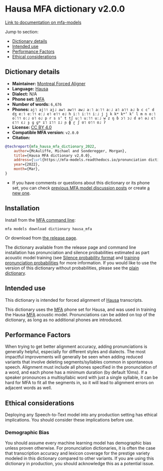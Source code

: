 
# Hausa MFA dictionary v2.0.0

[Link to documentation on mfa-models](https://mfa-models.readthedocs.io/en/main/dictionary/hausa_mfa.html)

Jump to section:

- [Dictionary details](#dictionary-details)
- [Intended use](#intended-use)
- [Performance Factors](#performance-factors)
- [Ethical considerations](#ethical-considerations)

## Dictionary details

- **Maintainer:** [Montreal Forced Aligner](https://montreal-forced-aligner.readthedocs.io/)
- **Language:** [Hausa](https://en.wikipedia.org/wiki/Hausa_language)
- **Dialect:** N/A
- **Phone set:** [MFA](https://mfa-models.readthedocs.io/en/refactor/mfa_phone_set.html#hausa)
- **Number of words:** `6,676`
- **Phones:** `aj˥ aj˥˦ aj˩ aw˥ aw˥˦ aw˩ aː˥ aː˥˦ aː˩ a˥ a˥˦ a˩ b c cʼ d dʒ eː˥ eː˥˦ eː˩ e˥ e˥˦ e˩ h iː˥ iː˥˦ iː˩ j j̰ k kʷ kʷʼ kʼ l m n oː˥ oː˥˦ oː˩ o˥ o˩ p r s sʼ t tʃ uː˥ uː˥˦ uː˩ w z ŋ ɓ ɔ˥ ɔ˩ ɗ ə˥ ə˩ ɛ˥ ɛ˥˦ ɛ˩ ɟ ɡ ɡʷ ɪ˥ ɪ˥˦ ɪ˩ ɲ ɸ ɽ ʃ ʊ˥ ʊ˥˦ ʊ˩ ʔ`
- **License:** [CC BY 4.0](https://github.com/MontrealCorpusTools/mfa-models/tree/main/dictionary/hausa/mfa/v2.0.0/LICENSE)
- **Compatible MFA version:** `v2.0.0`
- **Citation:**

```bibtex
@techreport{mfa_hausa_mfa_dictionary_2022,
	author={McAuliffe, Michael and Sonderegger, Morgan},
	title={Hausa MFA dictionary v2.0.0},
	address={\url{https://mfa-models.readthedocs.io/pronunciation dictionary/Hausa/Hausa MFA dictionary v2_0_0.html}},
	year={2022},
	month={Mar},
}
```

- If you have comments or questions about this dictionary or its phone set, you can check [previous MFA model discussion posts](https://github.com/MontrealCorpusTools/mfa-models/discussions?discussions_q=Hausa+MFA+dictionary+v2.0.0) or create [a new one](https://github.com/MontrealCorpusTools/mfa-models/discussions/new).

## Installation

Install from the [MFA command line](https://montreal-forced-aligner.readthedocs.io/en/latest/user_guide/models/index.html):

```
mfa models download dictionary hausa_mfa
```

Or download from [the release page](https://github.com/MontrealCorpusTools/mfa-models/releases/tag/dictionary-hausa_mfa-v2.0.0).

The dictionary available from the release page and command line installation has pronunciation and silence probabilities estimated as part acoustic model training (see [Silence probability format](https://montreal-forced-aligner.readthedocs.io/en/latest/user_guide/dictionary.html#silence-probabilities) and [training pronunciation probabilities](https://montreal-forced-aligner.readthedocs.io/en/latest/user_guide/workflows/training_dictionary.html) for more information.  If you would like to use the version of this dictionary without probabilities, please see the [plain dictionary](https://raw.githubusercontent.com/MontrealCorpusTools/mfa-models/main/dictionary/hausa/mfa/hausa_mfa.dict).

## Intended use

This dictionary is intended for forced alignment of [Hausa](https://en.wikipedia.org/wiki/Hausa_language) transcripts.

This dictionary uses the [MFA](https://mfa-models.readthedocs.io/en/refactor/mfa_phone_set.html#hausa) phone set for Hausa, and was used in training the Hausa [MFA](https://mfa-models.readthedocs.io/en/refactor/mfa_phone_set.html#hausa) acoustic model. Pronunciations can be added on top of the dictionary, as long as no additional phones are introduced.

## Performance Factors

When trying to get better alignment accuracy, adding pronunciations is generally helpful, especially for different styles and dialects. The most impactful improvements will generally be seen when adding reduced variants that involve deleting segments/syllables common in spontaneous speech.  Alignment must include all phones specified in the pronunciation of a word, and each phone has a minimum duration (by default 10ms). If a speaker pronounces a multisyllabic word with just a single syllable, it can be hard for MFA to fit all the segments in, so it will lead to alignment errors on adjacent words as well.

## Ethical considerations

Deploying any Speech-to-Text model into any production setting has ethical implications. You should consider these implications before use.

### Demographic Bias

You should assume every machine learning model has demographic bias unless proven otherwise. For pronunciation dictionaries, it is often the case that transcription accuracy and lexicon coverage for the prestige variety modeled in this dictionary compared to other variants. If you are using this dictionary in production, you should acknowledge this as a potential issue.
